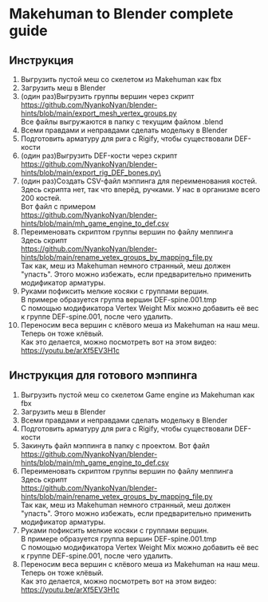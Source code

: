 # Makehuman to Blender complete guide
## Инструкция
1) Выгрузить пустой меш со скелетом из Makehuman как fbx
2) Загрузить меш в Blender
3) (один раз)Выгрузить группы вершин через скрипт \
https://github.com/NyankoNyan/blender-hints/blob/main/export_mesh_vertex_groups.py \
Все файлы выгружаются в папку с текущим файлом .blend
4) Всеми правдами и неправдами сделать модельку в Blender
5) Подготовить арматуру для рига с Rigify, чтобы существовали DEF-кости
6) (один раз)Выгрузить DEF-кости через скрипт\
https://github.com/NyankoNyan/blender-hints/blob/main/export_rig_DEF_bones.py\
7) (один раз)Создать CSV-файл мэппинга для переименования костей. Здесь скрипта нет, так что вперёд, ручками. У нас в организме всего 200 костей.\
Вот файл с примером\
https://github.com/NyankoNyan/blender-hints/blob/main/mh_game_engine_to_def.csv
8) Переименовать скриптом группы вершин по файлу меппинга\
Здесь скрипт\
https://github.com/NyankoNyan/blender-hints/blob/main/rename_vetex_groups_by_mapping_file.py \
Так как, меш из Makehuman немного странный, меш должен "упасть". Этого можно избежать, если предварительно применить модификатор арматуры.
9) Руками пофиксить мелкие косяки с группами вершин.\
В примере образуется группа вершин DEF-spine.001.tmp\
С помощью модификатора Vertex Weight Mix можно добавить её вес к группе DEF-spine.001, после чего удалить.
10) Переносим веса вершин с клёвого меша из Makehuman на наш меш. Теперь он тоже клёвый.\
Как это делается, можно посмотреть вот на этом видео:\
https://youtu.be/arXf5EV3H1c
 
## Инструкция для готового мэппинга
1) Выгрузить пустой меш со скелетом Game engine из Makehuman как fbx
2) Загрузить меш в Blender
3) Всеми правдами и неправдами сделать модельку в Blender
4) Подготовить арматуру для рига с Rigify, чтобы существовали DEF-кости
5) Закинуть файл мэппинга в папку с проектом. Вот файл\
https://github.com/NyankoNyan/blender-hints/blob/main/mh_game_engine_to_def.csv
6) Переименовать скриптом группы вершин по файлу меппинга\
Здесь скрипт\
https://github.com/NyankoNyan/blender-hints/blob/main/rename_vetex_groups_by_mapping_file.py \
Так как, меш из Makehuman немного странный, меш должен "упасть". Этого можно избежать, если предварительно применить модификатор арматуры.
7) Руками пофиксить мелкие косяки с группами вершин.\
В примере образуется группа вершин DEF-spine.001.tmp\
С помощью модификатора Vertex Weight Mix можно добавить её вес к группе DEF-spine.001, после чего удалить.
8) Переносим веса вершин с клёвого меша из Makehuman на наш меш. Теперь он тоже клёвый.\
Как это делается, можно посмотреть вот на этом видео:\
https://youtu.be/arXf5EV3H1c
